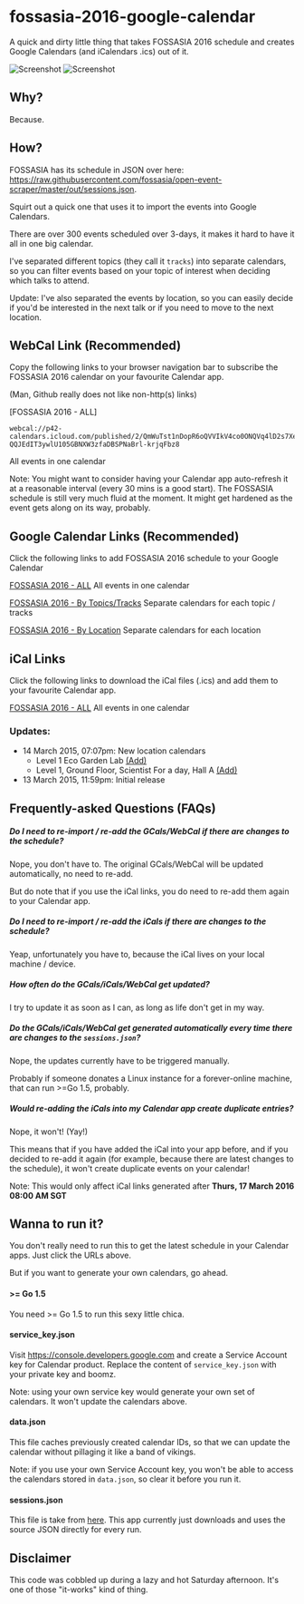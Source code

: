 # fossasia-2016-google-calendar
A quick and dirty little thing that takes FOSSASIA 2016 schedule and creates Google Calendars (and iCalendars .ics) out of it.

![Screenshot](http://i.imgur.com/Zrwzyvn.png)
![Screenshot](http://i.imgur.com/Q8haf3N.png)

## Why?
Because.

## How?
FOSSASIA has its schedule in JSON over here: https://raw.githubusercontent.com/fossasia/open-event-scraper/master/out/sessions.json.

Squirt out a quick one that uses it to import the events into Google Calendars.

There are over 300 events scheduled over 3-days, it makes it hard to have it all in one big calendar.

I've separated different topics (they call it `tracks`) into separate calendars, so you can filter events based on your
topic of interest when deciding which talks to attend.

Update: I've also separated the events by location, so you can easily decide if you'd be interested in the next talk or if you need to move to the next location.


## WebCal Link (Recommended)

Copy the following links to your browser navigation bar to subscribe the FOSSASIA 2016 calendar on your favourite Calendar app.

(Man, Github really does not like non-http(s) links)

[FOSSASIA 2016 - ALL] 
```
webcal://p42-calendars.icloud.com/published/2/QmWuTst1nDopR6oQVVIkV4co0ONQVq4lD2s7XeBGTdDZmn8J4lBQvKzgNWwSpa0w-QQJEdIT3ywlU105GBNXW3zfaDBSPNaBrl-krjqFbz8
```

All events in one calendar

Note: You might want to consider having your Calendar app auto-refresh it at a reasonable interval (every 30 mins is a good start).
The FOSSASIA schedule is still very much fluid at the moment. It might get hardened as the event gets along on its way, probably.

## Google Calendar Links  (Recommended)

Click the following links to add FOSSASIA 2016 schedule to your Google Calendar

[FOSSASIA 2016 - ALL](https://calendar.google.com/calendar/render?cid=oqrj3a93g17r1pgckrr2sv4klc@group.calendar.google.com)
All events in one calendar

[FOSSASIA 2016 - By Topics/Tracks](https://calendar.google.com/calendar/render?cid=2u592kc3v676evfrchmmhtddhc@group.calendar.google.com&cid=oeeack2tej4hepfnn5sl86ijv8@group.calendar.google.com&cid=2t6srepd45g1sp2igr9uhs1foc@group.calendar.google.com&cid=1sjun8vbpda14fhcdnb4ooku50@group.calendar.google.com&cid=ss8o2s4o1i71tbff7pvuhaf1ps@group.calendar.google.com&cid=so7meffbc6geit92c0veucn478@group.calendar.google.com&cid=efmcpobnjnflhg7p6amjjnucfo@group.calendar.google.com&cid=dgdout91jqtgo5ir5krsghgq6g@group.calendar.google.com&cid=o4lp7slj2k55rf9c5sfuavuegg@group.calendar.google.com&cid=llvl3lc03e0gggb29di6jf31k4@group.calendar.google.com&cid=gb9e6o5rhngojiooltgs73gbks@group.calendar.google.com&cid=5qg5cdi4qkr7n05eqgd9juhs6k@group.calendar.google.com&cid=mk37q05h3b4994boqbt534gmns@group.calendar.google.com&cid=0br88vtd48kk9rmeg7p02saueo@group.calendar.google.com&cid=9a5ddn4f5milnq5dmvu7i4pod0@group.calendar.google.com&cid=5jfq646ll31ovmnn5iad509c60@group.calendar.google.com&cid=bgichra2s39578j1s12cuovhkc@group.calendar.google.com)
Separate calendars for each topic / tracks

[FOSSASIA 2016 - By Location](https://calendar.google.com/calendar/render?cid=9g5troqm46de27pnmtk1tjb9rc@group.calendar.google.com&cid=0mpe4ekvrtjvfrlspqaja1tv5k@group.calendar.google.com&cid=hc66oetq5lofgrscuu2gr85jvk@group.calendar.google.com&cid=v5kii9f3idp4mu9sp0ufm0ri8g@group.calendar.google.com&cid=dd4afi5hpinmv2ebu0o27svru0@group.calendar.google.com&cid=47thjkeehc3v8m6sahg0961urs@group.calendar.google.com&cid=ecs0nve9nhp4sqcfum6j0mpbp4@group.calendar.google.com&cid=cgecjf7cpejo6phj4tenioruis@group.calendar.google.com&cid=4vro772eh7ig1tvq615e5pl2vo@group.calendar.google.com&cid=gp7chu22da63qvknmohrli5078@group.calendar.google.com&cid=unq7gtat51urg3psoi250i8aso@group.calendar.google.com&cid=230u48nkt9pdte134bm6b5l6rg@group.calendar.google.com&cid=i0uojupr0nrm3cfgi05ihf7l9g@group.calendar.google.com&cid=dphlq85te13i7jbmrmdc24v0v0@group.calendar.google.com&cid=tp924ol84l0fp00uvmefut6fms@group.calendar.google.com&cid=ma4vvvmik5620ntiunar04cp3s@group.calendar.google.com&cid=h873kna6o9jseg6d594o22jj44@group.calendar.google.com)
Separate calendars for each location

## iCal Links

Click the following links to download the iCal files (.ics) and add them to your favourite Calendar app.

[FOSSASIA 2016 - ALL](https://calendar.google.com/calendar/ical/oqrj3a93g17r1pgckrr2sv4klc%40group.calendar.google.com/public/basic.ics)
All events in one calendar


### Updates:

- 14 March 2015, 07:07pm: New location calendars
  - Level 1 Eco Garden Lab [(Add)](https://calendar.google.com/calendar/render?cid=gp7chu22da63qvknmohrli5078@group.calendar.google.com)
  - Level 1, Ground Floor, Scientist For a day, Hall A [(Add)](https://calendar.google.com/calendar/render?cid=h873kna6o9jseg6d594o22jj44@group.calendar.google.com)
- 13 March 2015, 11:59pm: Initial release

## Frequently-asked Questions (FAQs)

##### __Do I need to re-import / re-add the GCals/WebCal if there are changes to the schedule?__

Nope, you don't have to. The original GCals/WebCal will be updated automatically, no need to re-add.

But do note that if you use the iCal links, you do need to re-add them again to your Calendar app.

##### __Do I need to re-import / re-add the iCals if there are changes to the schedule?__

Yeap, unfortunately you have to, because the iCal lives on your local machine / device.

##### __How often do the GCals/iCals/WebCal get updated?__

I try to update it as soon as I can, as long as life don't get in my way.

##### __Do the GCals/iCals/WebCal get generated automatically every time there are changes to the `sessions.json`?__

Nope, the updates currently have to be triggered manually.

Probably if someone donates a Linux instance for a forever-online machine, that can run >=Go 1.5, probably.

##### __Would re-adding the iCals into my Calendar app create duplicate entries?__

Nope, it won't! (Yay!)

This means that if you have added the iCal into your app before, and if you decided to re-add it again (for example, because there are latest changes to the schedule), it won't create duplicate events on your calendar!

Note: This would only affect iCal links generated after __Thurs, 17 March 2016 08:00 AM SGT__

 
## Wanna to run it?
You don't really need to run this to get the latest schedule in your Calendar apps. Just click the URLs above.
 
 But if you want to generate your own calendars, go ahead.

#### >= Go 1.5
You need >= Go 1.5 to run this sexy little chica.

#### service_key.json
Visit https://console.developers.google.com and create a Service Account key for Calendar product.
Replace the content of `service_key.json` with your private key and boomz.

Note: using your own service key would generate your own set of calendars. It won't update the calendars above.

#### data.json
This file caches previously created calendar IDs, so that we can update the calendar without pillaging it like a band of vikings. 

Note: if you use your own Service Account key, you won't be able to access the calendars stored in `data.json`, so clear it before you run it.

#### sessions.json
This file is take from [here](https://raw.githubusercontent.com/fossasia/open-event-scraper/master/out/sessions.json). 
This app currently just downloads and uses the source JSON directly for every run.


## Disclaimer
This code was cobbled up during a lazy and hot Saturday afternoon. It's one of those "it-works" kind of thing.


